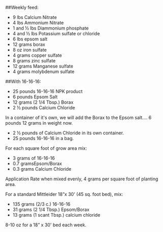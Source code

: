 ##Weekly feed:

* 9 lbs Calcium Nitrate
* 4 lbs Ammonium Nitrate 
* 1 and ½ lbs Diammonium phosphate
* 4 and ½ lbs Potassium sulfate or chloride
* 6 lbs epsom salt
* 12 grams borax
* 8 oz iron sulfate 
* 4 grams copper sulfate
* 8 grams zinc sulfate
* 12 grams Manganese sulfate
* 4 grams molybdenum sulfate

##With 16-16-16:

* 25 pounds 16-16-16 NPK product
* 6 pounds Epsom Salt
* 12 grams (2 1/4 Tbsp.) Borax
* 2 ½ pounds Calcium Chloride

In a container of it's own, we will add the Borax to the Epsom salt.... 6 pounds 12 grams in weight now.

* 2 ½ pounds of Calcium Chloride in its own container.
* 25 pounds 16-16-16 in a bag.

For each square foot of grow area mix:

* 3 grams of 16-16-16
* 0.7 gramsEpsom/Borax
* 0.3 grams Calcium Chloride

Application Rate when mixed evenly, 4 grams per square foot of planting area.

For a standard Mittleider 18”x 30' (45 sq. foot bed), mix:

* 135 grams (2/3 c.) 16-16-16
* 31 grams (2 1/4 Tbsp.) Epsom/Borax
* 13 grams (1 scant Tbsp.) calcium chloride

8-10 oz for a 18” x 30' bed each week.

